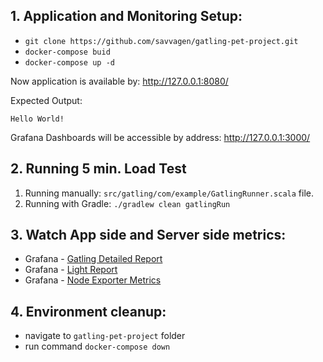 ## 1. Application and Monitoring Setup:
 - `git clone https://github.com/savvagen/gatling-pet-project.git`
 - `docker-compose buid`
 - `docker-compose up -d`

Now application is available by: http://127.0.0.1:8080/

Expected Output:
``` 
Hello World!
```

Grafana Dashboards will be accessible by address: http://127.0.0.1:3000/

## 2. Running 5 min. Load Test

1. Running manually: `src/gatling/com/example/GatlingRunner.scala` file.
3. Running with Gradle: `./gradlew clean gatlingRun`

## 3. Watch App side and Server side metrics:
* Grafana - [Gatling Detailed Report](http://localhost:3000/d/gatling/gatling-report-detailed?orgId=1&var-ds=Gatling_TCP&var-archive=autogen&var-g=1s&var-duration_1=40&var-duration_2=100&var-simulation=testsimulation&var-run=test&var-host=localhost&var-group1=All&var-group2=All&var-group3=All&var-request=&var-scenario=All&var-Total=346&var-gatlingWriteDuration=1&var-testDuration=40&var-testDurationX2=80&from=now-30m&to=now)
* Grafana - [Light Report](http://localhost:3000/d/u/gatling-lite?orgId=1)
* Grafana - [Node Exporter Metrics](http://localhost:3000/d/rYdddlPWk/node-exporter-full?orgId=1&refresh=1m&from=now-30m&to=now)

## 4. Environment cleanup:
* navigate to `gatling-pet-project` folder
* run command `docker-compose down`